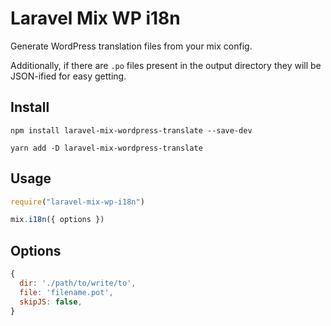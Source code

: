 # Laravel Mix WP i18n

Generate WordPress translation files from your mix config.

Additionally, if there are `.po` files present in the output directory they will be JSON-ified for easy getting.

## Install

`npm install laravel-mix-wordpress-translate --save-dev`

`yarn add -D laravel-mix-wordpress-translate`

## Usage

```js
require("laravel-mix-wp-i18n")

mix.i18n({ options })
```

## Options

```js
{
  dir: './path/to/write/to',
  file: 'filename.pot',
  skipJS: false,
}
```
